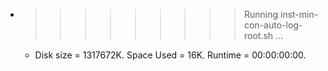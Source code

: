 * >>>>>>>>> Running inst-min-con-auto-log-root.sh ...
  * Disk size = 1317672K. Space Used = 16K. Runtime = 00:00:00:00.
